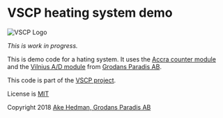 # VSCP heating system demo

![VSCP Logo](https://www.vscp.org/images/logo_200.png)

*This is work in progress.*

This is demo code for a hating system. It uses the [Accra counter module](https://www.grodansparadis.com/accra/accra.html) and the [Vilnius A/D module](http://www.grodansparadis.com/vilnius/vilnius.html) from [Grodans Paradis AB](https://www.grodansparadis.com). 

This code is part of the [VSCP project](https://www.vscp.org).


License is [MIT](https://www.google.com/url?sa=t&rct=j&q=&esrc=s&source=web&cd=4&cad=rja&uact=8&ved=2ahUKEwiO2Mv4y_7cAhUFM5oKHSkxA90QFjADegQIBhAB&url=https%3A%2F%2Fopensource.org%2Flicenses%2FMIT&usg=AOvVaw1MsEPekvPKCIceu2jiRDy4)

Copyright 2018 [Ake Hedman, Grodans Paradis AB](akhe@grodansparadis.com)


